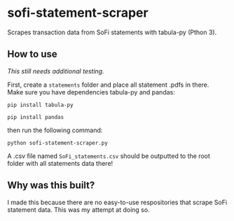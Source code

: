 # sofi-statement-scraper
Scrapes transaction data from SoFi statements with tabula-py (Pthon 3).

## How to use
*This still needs additional testing.*

First, create a `statements` folder and place all statement .pdfs in there.  
Make sure you have dependencies tabula-py and pandas:

`pip install tabula-py` 

`pip install pandas`

then run the following command:

`python sofi-statement-scraper.py`

A .csv file named `SoFi_statements.csv` should be outputted to the root folder 
with all statements data there! 

## Why was this built?
I made this because there are no easy-to-use respositories that scrape SoFi 
statement data.  This was my attempt at doing so.

